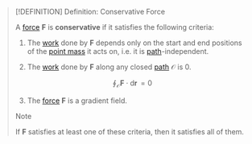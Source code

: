 >[!DEFINITION] Definition: Conservative Force
>
>A [force](../Force.md) $\boldsymbol{F}$ is **conservative** if it satisfies the following criteria:
>
>1. The [work](Work.md) done by $\boldsymbol{F}$ depends only on the start and end positions of the [point mass](../../Point%20Mass.md) it acts on, i.e. it is [path](../../Kinematics/Position.md)-independent.
>
>2. The [work](Work.md) done by $\boldsymbol{F}$ along any closed [path](../../Kinematics/Position.md) $\mathcal{O}$ is $0$.
>
>$$\oint_{\mathcal{O}}\boldsymbol{F} \cdot \mathop{\mathrm{d}\boldsymbol{r}} = 0$$
>
>3. The [force](../Force.md) $\boldsymbol{F}$ is a gradient field.
>
>>[!NOTE]
>>
>>If $\boldsymbol{F}$ satisfies at least one of these criteria, then it satisfies all of them.
>>
>